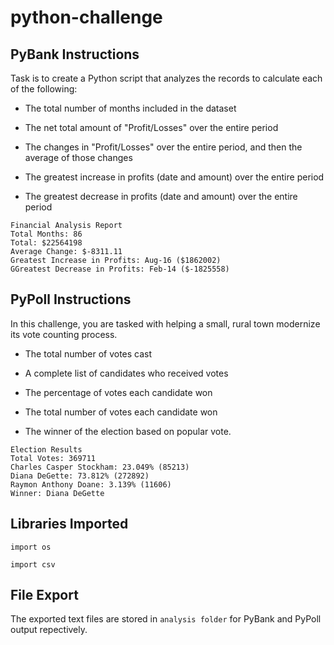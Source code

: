 # python-challenge

## PyBank Instructions

Task is to create a Python script that analyzes the records to calculate each of the following:

* The total number of months included in the dataset

* The net total amount of "Profit/Losses" over the entire period

* The changes in "Profit/Losses" over the entire period, and then the average of those changes

* The greatest increase in profits (date and amount) over the entire period

* The greatest decrease in profits (date and amount) over the entire period

```text
Financial Analysis Report 
Total Months: 86
Total: $22564198
Average Change: $-8311.11
Greatest Increase in Profits: Aug-16 ($1862002)
GGreatest Decrease in Profits: Feb-14 ($-1825558)
```

## PyPoll Instructions

In this challenge, you are tasked with helping a small, rural town modernize its vote counting process.

* The total number of votes cast

* A complete list of candidates who received votes

* The percentage of votes each candidate won

* The total number of votes each candidate won

* The winner of the election based on popular vote.
```text
Election Results
Total Votes: 369711
Charles Casper Stockham: 23.049% (85213)
Diana DeGette: 73.812% (272892)
Raymon Anthony Doane: 3.139% (11606)
Winner: Diana DeGette
```
## Libraries Imported
```import os```

```import csv```

## File Export 
The exported text files are stored in ```analysis folder``` for PyBank and PyPoll output repectively.
